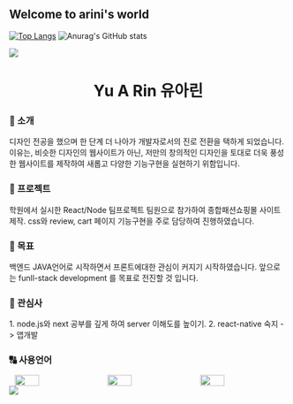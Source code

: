 ## Welcome to arini's world
[![Top Langs](https://github-readme-stats.vercel.app/api/top-langs/?username=yar0103&layout=donut)](https://github.com/yar0103/github-readme-stats)
![Anurag's GitHub stats](https://github-readme-stats.vercel.app/api?username=yar0103&show_icons=true)

<!--
**yar0103/yar0103** is a ✨ _special_ ✨ repository because its `README.md` (this file) appears on your GitHub profile.

Here are some ideas to get you started:

- 🔭 I’m currently working on ...
- 🌱 I’m currently learning ...
- 👯 I’m looking to collaborate on ...
- 🤔 I’m looking for help with ...
- 💬 Ask me about ...
- 📫 How to reach me: ...
- 😄 Pronouns: ...
- ⚡ Fun fact: ...
-->
<img src="https://capsule-render.vercel.app/api?type=waving&color=BDBDC8&height=150&section=header" />



<h1 align="center"> Yu A Rin 유아린</h1>
<h3>💬 소개</h3>
디자인 전공을 했으며 한 단계 더 나아가 개발자로서의 진로 전환을 택하게 되었습니다.    
이유는, 비슷한 디자인의 웹사이트가 아닌, 저만의 창의적인 디자인을 토대로 더욱 풍성한 웹사이트를 제작하여 새롭고 다양한 기능구현을 실현하기 위함입니다.

<h3>📰 프로젝트</h3>
학원에서 실시한 React/Node 팀프로젝트 팀원으로 참가하여 종합패션쇼핑몰 사이트 제작.   
css와 review, cart 페이지 기능구현을 주로 담당하여 진행하였습니다.    

<h3>🚩 목표</h3>
백엔드 JAVA언어로 시작하면서 프론트에대한 관심이 커지기 시작하였습니다.   
앞으로는 funll-stack development 를 목표로 전진할 것 입니다.   

<h3>💛 관심사</h3>
1. node.js와 next 공부를 깊게 하여 server 이해도를 높이기.   
2. react-native 숙지 -> 앱개발   

<h3>🔠 사용언어</h3>
<div style="display: flex; justify-content: space-between;">
  <img src="https://images.velog.io/images/kim-jaemin420/post/088bbdd3-3c5c-4520-b250-4e67da4e368b/%E1%84%85%E1%85%B5%E1%84%8B%E1%85%A2%E1%86%A8%E1%84%90%E1%85%B3.png" style="height: auto; width: 30%; margin: 0 10px;" />
  <img src="https://modulabs.co.kr/wp-content/uploads/2023/11/image-1536x864.jpeg" style="height: auto; width: 30%; margin: 0 10px;" />
  <img src="https://velog.velcdn.com/images/danny0129/post/0c6e28e6-3109-449d-8263-5eb38404541c/image.jpeg" style="height: auto; width: 30%; margin: 0 10px;" />
</div>


<img src="https://capsule-render.vercel.app/api?type=waving&color=BDBDC8&height=150&section=footer" />
